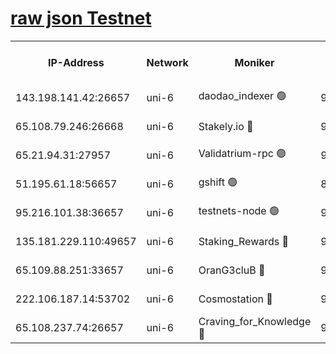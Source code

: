 [raw json Testnet](https://rpc-check.junot.stavr.tech/junot/rpc-junot-result.json)
=


<table><tr><th>IP-Address</th><th>Network</th><th>Moniker</th><th>Latest Block Height</th><th>Earliest Block Height</th><th>Catching Up</th><th>Tx Index</th><th>Voting Power</th><th>Scan Time</th></tr><tr><td>143.198.141.42:26657</td><td>uni-6</td><td>daodao_indexer 🟢</td><td>9106291</td><td>1</td><td>False</td><td>off</td><td>0</td><td>2024-03-22T03:05:24.859041410UTC</td></tr><tr><td>65.108.79.246:26668</td><td>uni-6</td><td>Stakely.io 🔴</td><td>9106286</td><td>1570872</td><td>False</td><td>on</td><td>11</td><td>2024-03-22T03:05:07.178072324UTC</td></tr><tr><td>65.21.94.31:27957</td><td>uni-6</td><td>Validatrium-rpc 🟢</td><td>9106284</td><td>2943363</td><td>False</td><td>on</td><td>0</td><td>2024-03-22T03:05:02.789124766UTC</td></tr><tr><td>51.195.61.18:56657</td><td>uni-6</td><td>gshift 🟢</td><td>8559900</td><td>7691417</td><td>False</td><td>on</td><td>0</td><td>2024-03-22T03:04:48.920138437UTC</td></tr><tr><td>95.216.101.38:36657</td><td>uni-6</td><td>testnets-node 🟢</td><td>9106287</td><td>8116304</td><td>False</td><td>on</td><td>0</td><td>2024-03-22T03:05:09.496930798UTC</td></tr><tr><td>135.181.229.110:49657</td><td>uni-6</td><td>Staking_Rewards 🔴</td><td>9106294</td><td>8388763</td><td>False</td><td>on</td><td>1008</td><td>2024-03-22T03:05:31.568514571UTC</td></tr><tr><td>65.109.88.251:33657</td><td>uni-6</td><td>OranG3cluB 🔴</td><td>9106293</td><td>8418953</td><td>False</td><td>on</td><td>11</td><td>2024-03-22T03:05:29.245893783UTC</td></tr><tr><td>222.106.187.14:53702</td><td>uni-6</td><td>Cosmostation 🔴</td><td>9106283</td><td>9017363</td><td>False</td><td>on</td><td>109013</td><td>2024-03-22T03:05:00.444535875UTC</td></tr><tr><td>65.108.237.74:26657</td><td>uni-6</td><td>Craving_for_Knowledge 🔴</td><td>9106291</td><td>9080155</td><td>False</td><td>on</td><td>9004</td><td>2024-03-22T03:05:19.963852614UTC</td></tr></table>